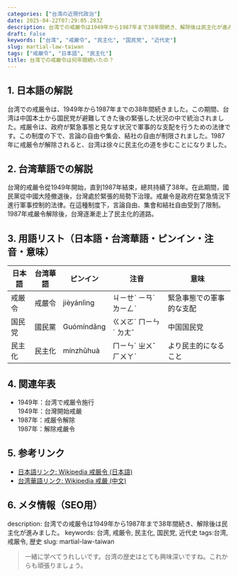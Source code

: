 ```yaml
---
categories: ["台湾の近現代政治"]
date: 2025-04-22T07:29:05.283Z
description: 台湾での戒厳令は1949年から1987年まで38年間続き、解除後は民主化が進みました。
draft: False
keywords: ["台湾", "戒厳令", "民主化", "国民党", "近代史"]
slug: martial-law-taiwan
tags: ["戒厳令", "日本語", "民主化"]
title: 台湾での戒厳令は何年間続いたの？
---
```




## 1. 日本語の解説
台湾での戒厳令は、1949年から1987年までの38年間続きました。この期間、台湾は中国本土から国民党が避難してきた後の緊張した状況の中で統治されました。戒厳令は、政府が緊急事態と見なす状況で軍事的な支配を行うための法律です。この制度の下で、言論の自由や集会、結社の自由が制限されました。1987年に戒厳令が解除されると、台湾は徐々に民主化の道を歩むことになりました。

## 2. 台湾華語での解説  
台灣的戒嚴令從1949年開始，直到1987年結束，總共持續了38年。在此期間，國民黨從中國大陸撤退後，台灣處於緊張的局勢下治理。戒嚴令是政府在緊急情況下進行軍事控制的法律。在這種制度下，言論自由、集會和結社自由受到了限制。1987年戒嚴令解除後，台灣逐漸走上了民主化的道路。

## 3. 用語リスト（日本語・台湾華語・ピンイン・注音・意味）

| 日本語   | 台湾華語 | ピンイン   | 注音    | 意味                   |
|----------|----------|-----------|----------|------------------------|
| 戒厳令   | 戒嚴令   | jièyánlìng | ㄐㄧㄝˋ ㄧㄢˊ ㄌㄧㄥˋ | 緊急事態での軍事的な支配 |
| 国民党   | 國民黨   | Guómíndǎng | ㄍㄨㄛˊ ㄇㄧㄣˊ ㄉㄤˇ | 中国国民党             |
| 民主化   | 民主化   | mínzhǔhuà | ㄇㄧㄣˊ ㄓㄨˇ ㄏㄨㄚˋ | より民主的になること   |

## 4. 関連年表

- 1949年：台湾で戒厳令施行  
  1949年：台灣開始戒嚴
- 1987年：戒厳令解除  
  1987年：解除戒嚴令

## 5. 参考リンク  

- [日本語リンク: Wikipedia 戒厳令 (日本語)](https://ja.wikipedia.org/wiki/戒厳令)
- [台湾華語リンク: Wikipedia 戒嚴 (中文)](https://zh.wikipedia.org/wiki/戒嚴)

## 6. メタ情報（SEO用） 
description: 台湾での戒厳令は1949年から1987年まで38年間続き、解除後は民主化が進みました。
keywords: 台湾, 戒厳令, 民主化, 国民党, 近代史
tags:台湾, 戒厳令, 歴史
slug: martial-law-taiwan

>一緒に学べてうれしいです。台湾の歴史はとても興味深いですね。これからも頑張りましょう。